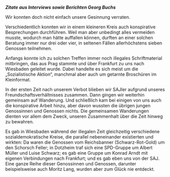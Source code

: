 ***Zitate aus Interviews sowie Berichten Georg Buchs***

Wir konnten doch nicht einfach unsere Gesinnung verraten.

Verschiedentlich konnten wir in einem kleineren Kreis auch konspirative
Besprechungen durchführen. Weil man aber unbedingt alles vermeiden
musste, wodurch man hätte auffallen können, durften an einer solchen
Beratung immer nur drei oder vier, in seltenen Fällen allerhöchstens
sieben Genossen teilnehmen.

Anfangs konnte ich zu solchen Treffen immer noch illegales
Schriftmaterial mitbringen, das aus Prag stammte und über Frankfurt zu
uns nach Wiesbaden geleitet wurde. Dabei handelte es sich meist um die
„Sozialistische Aktion“, manchmal aber auch um getarnte Broschüren im
Kleinformat.

In der ersten Zeit nach unserem Verbot blieben wir SAJler aufgrund
unseres Freundschaftsverhältnisses zusammen. Dann gingen wir weiterhin
gemeinsam auf Wanderung. Und schließlich kam bei einigen von uns auch
die konspirative Arbeit hinzu, aber davon wussten die übrigen jungen
Genossinnen und Genossen nichts. Die gemeinsamen Wanderungen dienten vor
allem dem Zweck, unseren Zusammenhalt über die Zeit hinweg zu bewahren.

Es gab in Wiesbaden während der illegalen Zeit gleichzeitig verschiedene
sozialdemokratische Kreise, die parallel nebeneinander existierten und
wirkten: Da waren die Genossen vom Reichsbanner (Schwarz-Rot-Gold) um
den Schorsch Feller; in Dotzheim traf sich eine SPD-Gruppe um Albert
Müller und Luise Schwarz; es gab eine Gruppe um Konrad Arndt mit eigenen
Verbindungen nach Frankfurt; und es gab eben uns von der SAJ. Eine ganze
Reihe dieser Genossinnen und Genossen, darunter beispielsweise auch
Moritz Lang, wurden aber zum Glück nie entdeckt.
